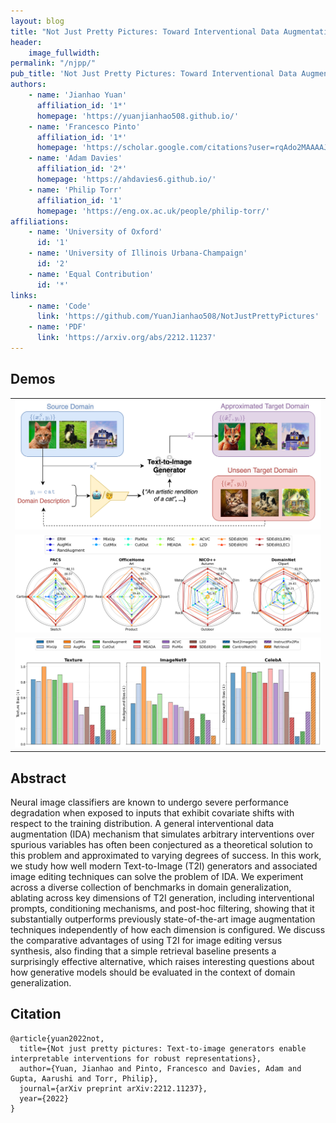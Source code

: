 ```yaml
---
layout: blog
title: "Not Just Pretty Pictures: Toward Interventional Data Augmentation Using Text-to-Image Generators"
header:
    image_fullwidth: 
permalink: "/njpp/"
pub_title: 'Not Just Pretty Pictures: Toward Interventional Data Augmentation Using Text-to-Image Generators'
authors:
    - name: 'Jianhao Yuan'
      affiliation_id: '1*'
      homepage: 'https://yuanjianhao508.github.io/'
    - name: 'Francesco Pinto'
      affiliation_id: '1*'
      homepage: 'https://scholar.google.com/citations?user=rqAdo2MAAAAJ&hl=en'
    - name: 'Adam Davies'
      affiliation_id: '2*'
      homepage: 'https://ahdavies6.github.io/'
    - name: 'Philip Torr'
      affiliation_id: '1'
      homepage: 'https://eng.ox.ac.uk/people/philip-torr/'
affiliations:
    - name: 'University of Oxford'
      id: '1'
    - name: 'University of Illinois Urbana-Champaign'
      id: '2'
    - name: 'Equal Contribution'
      id: '*'
links:
    - name: 'Code'
      link: 'https://github.com/YuanJianhao508/NotJustPrettyPictures'
    - name: 'PDF'
      link: 'https://arxiv.org/abs/2212.11237'
---
```


## Demos
<table>
  <tr>
    <td> <img src="../images/images_for_pub/njpp_1.jpg"  alt="1" style="width: 100%" > </td>   
  </tr>
  <tr>
    <td> <img src="../images/images_for_pub/njpp_2.png"  alt="1" style="width: 100%" > </td>   
  </tr>
    <tr>
    <td> <img src="../images/images_for_pub/njpp_3.png"  alt="1" style="width: 100%" > </td>   
  </tr>
</table>


## Abstract

Neural image classifiers are known to undergo severe performance degradation when exposed to inputs that exhibit covariate shifts with respect to the training distribution. A general interventional data augmentation (IDA) mechanism that simulates arbitrary interventions over spurious variables has often been conjectured as a theoretical solution to this problem and approximated to varying degrees of success. In this work, we study how well modern Text-to-Image (T2I) generators and associated image editing techniques can solve the problem of IDA. We experiment across a diverse collection of benchmarks in domain generalization, ablating across key dimensions of T2I generation, including interventional prompts, conditioning mechanisms, and post-hoc filtering, showing that it substantially outperforms previously state-of-the-art image augmentation techniques independently of how each dimension is configured. We discuss the comparative advantages of using T2I for image editing versus synthesis, also finding that a simple retrieval baseline presents a surprisingly effective alternative, which raises interesting questions about how generative models should be evaluated in the context of domain generalization.

## Citation

```
@article{yuan2022not,
  title={Not just pretty pictures: Text-to-image generators enable interpretable interventions for robust representations},
  author={Yuan, Jianhao and Pinto, Francesco and Davies, Adam and Gupta, Aarushi and Torr, Philip},
  journal={arXiv preprint arXiv:2212.11237},
  year={2022}
}
```
